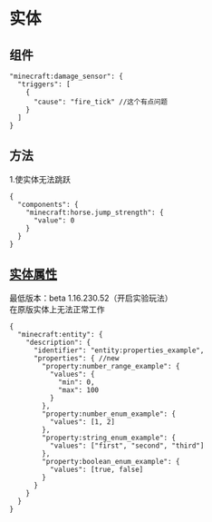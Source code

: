 # 实体

## 组件

```jsonc
"minecraft:damage_sensor": {
  "triggers": [
    {
      "cause": "fire_tick" //这个有点问题
    }
  ]
}
```

## 方法

1.使实体无法跳跃
```
{
  "components": {
    "minecraft:horse.jump_strength": {
      "value": 0
    }
  }
}
```
      
## [实体属性](https://wiki.bedrock.dev/concepts/entity-properties)

最低版本：beta 1.16.230.52（开启实验玩法）  
在原版实体上无法正常工作

```jsonc
{
  "minecraft:entity": {
    "description": {
      "identifier": "entity:properties_example",
      "properties": { //new
        "property:number_range_example": {
          "values": {
            "min": 0,
            "max": 100
          }
        },
        "property:number_enum_example": {
          "values": [1, 2]
        },
        "property:string_enum_example": {
          "values": ["first", "second", "third"]
        },
        "property:boolean_enum_example": {
          "values": [true, false]
        }
      }
    }
  }
}
```
